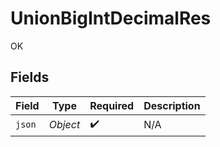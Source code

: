 # UnionBigIntDecimalRes

OK


## Fields

| Field              | Type               | Required           | Description        |
| ------------------ | ------------------ | ------------------ | ------------------ |
| `json`             | *Object*           | :heavy_check_mark: | N/A                |